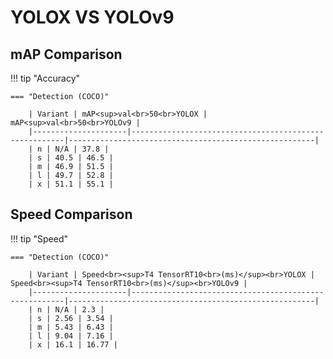 ---
---

# YOLOX VS YOLOv9

## mAP Comparison

!!! tip "Accuracy"

    === "Detection (COCO)"

    	| Variant | mAP<sup>val<br>50<br>YOLOX | mAP<sup>val<br>50<br>YOLOv9 |
    	|---------------------|-------------------------------------------------------|-------------------------------------------------------|
    	| n | N/A | 37.8 |
    	| s | 40.5 | 46.5 |
    	| m | 46.9 | 51.5 |
    	| l | 49.7 | 52.8 |
    	| x | 51.1 | 55.1 |

## Speed Comparison

!!! tip "Speed"

    === "Detection (COCO)"

    	| Variant | Speed<br><sup>T4 TensorRT10<br>(ms)</sup><br>YOLOX | Speed<br><sup>T4 TensorRT10<br>(ms)</sup><br>YOLOv9 |
    	|---------------------|-------------------------------------------------------|-------------------------------------------------------|
    	| n | N/A | 2.3 |
    	| s | 2.56 | 3.54 |
    	| m | 5.43 | 6.43 |
    	| l | 9.04 | 7.16 |
    	| x | 16.1 | 16.77 |
